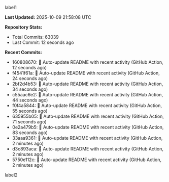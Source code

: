 
label1 
<!-- ACTIVITY_START -->
**Last Updated:** 2025-10-09 21:58:08 UTC

**Repository Stats:**
- Total Commits: 63039
- Last Commit: 12 seconds ago

**Recent Commits:**
- 160808670: 🤖 Auto-update README with recent activity (GitHub Action, 12 seconds ago)
- f4541f61a: 🤖 Auto-update README with recent activity (GitHub Action, 24 seconds ago)
- 2bf2d4b53: 🤖 Auto-update README with recent activity (GitHub Action, 34 seconds ago)
- c55aac6e2: 🤖 Auto-update README with recent activity (GitHub Action, 44 seconds ago)
- f0f4a5844: 🤖 Auto-update README with recent activity (GitHub Action, 55 seconds ago)
- 635955b05: 🤖 Auto-update README with recent activity (GitHub Action, 71 seconds ago)
- 0e2a479b5: 🤖 Auto-update README with recent activity (GitHub Action, 83 seconds ago)
- 33aaa9361: 🤖 Auto-update README with recent activity (GitHub Action, 2 minutes ago)
- d3c893aca: 🤖 Auto-update README with recent activity (GitHub Action, 2 minutes ago)
- 5750e112c: 🤖 Auto-update README with recent activity (GitHub Action, 2 minutes ago)
<!-- ACTIVITY_END -->

label2
